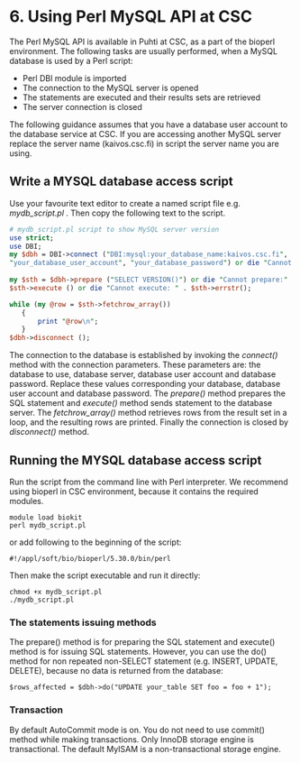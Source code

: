 # 6. Using Perl MySQL API at CSC

The Perl MySQL API is available in Puhti at CSC, as a part of the bioperl environment. 
The following tasks are usually performed, when a MySQL database is used by a Perl script:

*    Perl DBI module is imported
*    The connection to the MySQL server is opened
*    The statements are executed and their results sets are retrieved
*    The server connection is closed

The following guidance assumes that you have a database user account to the database service at CSC. If you are accessing another MySQL server replace the server name (kaivos.csc.fi) in script the server name you are using.

## Write a MYSQL database access script

Use your favourite text editor to create a named script file e.g. _mydb_script.pl_ . Then copy the following text to the script.
```perl
# mydb_script.pl script to show MySQL server version
use strict;
use DBI;
my $dbh = DBI->connect ("DBI:mysql:your_database_name:kaivos.csc.fi",
"your_database_user_account", "your_database_password") or die "Cannot connect:" . $DBI::errstr;
 
my $sth = $dbh->prepare ("SELECT VERSION()") or die "Cannot prepare:" . $dbh->errstr();
$sth->execute () or die "Cannot execute: " . $sth->errstr();

while (my @row = $sth->fetchrow_array())
   {
       print "@row\n";
   }
$dbh->disconnect ();
```
 
The connection to the database is established by invoking the _connect()_ method with the connection parameters. These parameters are: the database to use, database server, database user account and database password. Replace these values corresponding your database, database user account and database password. The _prepare()_ method prepares the SQL statement and _execute()_ method sends statement to the database server. The _fetchrow_array()_ method retrieves rows from the result set in a loop, and the resulting rows are printed. Finally the connection is closed by _disconnect()_ method.
 
## Running the MYSQL database access script

Run the script from the command line with Perl interpreter. We recommend using bioperl in CSC environment, because it contains the required modules.

```text
module load biokit
perl mydb_script.pl
```
or add following to the beginning of the script:
```text
#!/appl/soft/bio/bioperl/5.30.0/bin/perl
```

 

Then make the script executable and run it directly:
```text
chmod +x mydb_script.pl
./mydb_script.pl
```

### The statements issuing methods

The prepare() method is for preparing the SQL statement and execute() method is for issuing SQL statements. However, you can use the do() method for non repeated non-SELECT statement (e.g. INSERT, UPDATE, DELETE), because no data is returned from the database:

```text
$rows_affected = $dbh->do("UPDATE your_table SET foo = foo + 1");
```
 
### Transaction

By default AutoCommit mode is on. You do not need to use commit() method while making transactions. Only InnoDB storage engine is transactional. The default MyISAM is a non-transactional storage engine.
  	   	 
